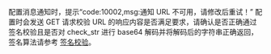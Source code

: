 配置消息通知时，提示“code:10002,msg:通知 URL 不可用，请修改后重试！”
配置时会发送 GET 请求校验 URL 的响应内容是否满足要求，请确认是否正确通过签名校验且是否对 check_str 进行 base64 解码并将解码后的字符串正确返回，签名算法请参考 [签名校验](https://cloud.tencent.com/document/product/1095/51612)。
 

